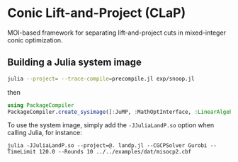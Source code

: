 # Conic Lift-and-Project (CLaP)

MOI-based framework for separating lift-and-project cuts in mixed-integer conic optimization.
## Building a Julia system image

```bash
julia --project= --trace-compile=precompile.jl exp/snoop.jl
```
then
```julia
using PackageCompiler
PackageCompiler.create_sysimage([:JuMP, :MathOptInterface, :LinearAlgebra, :ArgParse, :TimerOutputs, :Gurobi, :CPLEX, :Logging, :Mosek, :MosekTools, :CLaP]; project=".", sysimage_path="JuliaLandP.so", precompile_statements_file="precompile.jl")
```

To use the system image, simply add the `-JJuliaLandP.so` option when calling Julia, for instance:
```
julia -JJuliaLandP.so --project=@. landp.jl --CGCPSolver Gurobi --TimeLimit 120.0 --Rounds 10 ../../examples/dat/misocp2.cbf
```